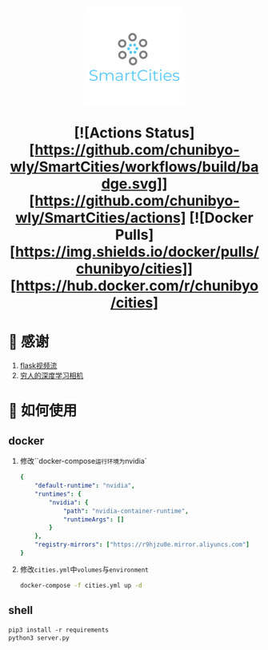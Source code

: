 <h1 align="center">
<img src="img/logo.png" alt="">

[![Actions Status][https://github.com/chunibyo-wly/SmartCities/workflows/build/badge.svg]][https://github.com/chunibyo-wly/SmartCities/actions]
[![Docker Pulls][https://img.shields.io/docker/pulls/chunibyo/cities]][https://hub.docker.com/r/chunibyo/cities]
</h1>

# :jack_o_lantern: 感谢

1. [flask视频流](https://github.com/miguelgrinberg/flask-video-streaming)
2. [穷人的深度学习相机](https://github.com/burningion/poor-mans-deep-learning-camera)

# :panda_face: 如何使用

## docker

1. 修改``docker-compose`运行环境为`nvidia`

   ```yml
   {
       "default-runtime": "nvidia",
       "runtimes": {
           "nvidia": {
               "path": "nvidia-container-runtime",
               "runtimeArgs": []
           }
       },
       "registry-mirrors": ["https://r9hjzu0e.mirror.aliyuncs.com"]
   }
   ```

2. 修改`cities.yml`中`volumes`与`environment`

    ```bash
    docker-compose -f cities.yml up -d
    ```

## shell

```shell
pip3 install -r requirements
python3 server.py
```



